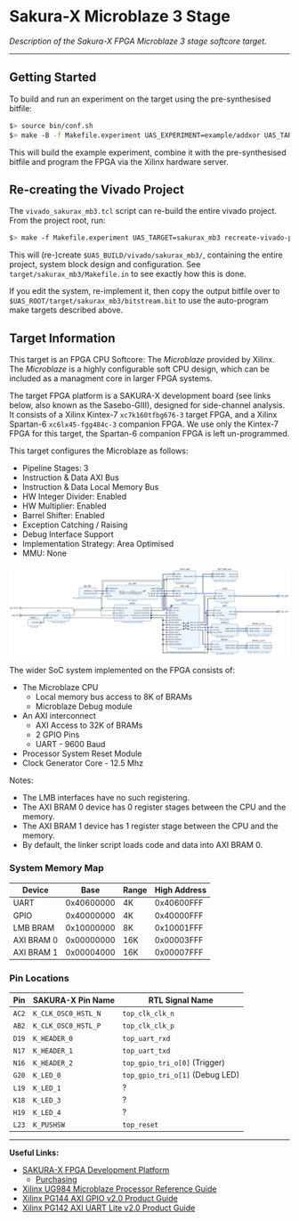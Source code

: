 
# Sakura-X Microblaze 3 Stage

*Description of the Sakura-X FPGA Microblaze 3 stage softcore target.*

---

## Getting Started

To build and run an experiment on the target using the pre-synthesised
bitfile:

```sh
$> source bin/conf.sh
$> make -B -f Makefile.experiment UAS_EXPERIMENT=example/addxor UAS_TARGET=sakurax_mb3 program
```

This will build the example experiment, combine it with the pre-synthesised
bitfile and program the FPGA via the Xilinx hardware server.

## Re-creating the Vivado Project

The `vivado_sakurax_mb3.tcl` script can re-build the entire vivado project.
From the project root, run:

```sh
$> make -f Makefile.experiment UAS_TARGET=sakurax_mb3 recreate-vivado-project
```

This will (re-)create `$UAS_BUILD/vivado/sakurax_mb3/`, containing the
entire project, system block design and configuration.
See `target/sakurax_mb3/Makefile.in` to see exactly how this is done.

If you edit the system, re-implement it, then copy the output
bitfile over to `$UAS_ROOT/target/sakurax_mb3/bitstream.bit` to use
the auto-program make targets described above.

## Target Information

This target is an FPGA CPU Softcore: The *Microblaze* provided by Xilinx.
The *Microblaze* is a highly configurable soft CPU design, which can be
included as a managment core in larger FPGA systems.

The target FPGA platform is a SAKURA-X development board
(see links below, also known as the Sasebo-GIII),
designed for side-channel analysis.
It consists of a Xilinx Kintex-7 `xc7k160tfbg676-3` target FPGA, and a
Xilinx Spartan-6 `xc6lx45-fgg484c-3` companion FPGA.
We use only the Kintex-7 FPGA for this target, the Spartan-6 companion FPGA
is left un-programmed.

This target configures the Microblaze as follows:
- Pipeline Stages: 3
- Instruction & Data AXI Bus
- Instruction & Data Local Memory Bus
- HW Integer Divider: Enabled
- HW Multiplier: Enabled
- Barrel Shifter: Enabled
- Exception Catching / Raising
- Debug Interface Support
- Implementation Strategy: Area Optimised
- MMU: None

![System Block Diagram](block-diagram.png)

The wider SoC system implemented on the FPGA consists of:
- The Microblaze CPU
  - Local memory bus access to 8K of BRAMs
  - Microblaze Debug module
- An AXI interconnect
  - AXI Access to 32K of BRAMs
  - 2 GPIO Pins
  - UART - 9600 Baud
- Processor System Reset Module
- Clock Generator Core - 12.5 Mhz

Notes:
- The LMB interfaces have no such registering.
- The AXI BRAM 0 device has 0 register stages between the CPU and the memory.
- The AXI BRAM 1 device has 1 register stage between the CPU and the memory. 
- By default, the linker script loads code and data into AXI BRAM 0.

### System Memory Map

Device      | Base          | Range    | High Address
------------|---------------|----------|----------------
UART        | 0x40600000    |  4K      | 0x40600FFF
GPIO        | 0x40000000    |  4K      | 0x40000FFF
LMB BRAM    | 0x10000000    |  8K      | 0x10001FFF
AXI BRAM 0  | 0x00000000    | 16K      | 0x00003FFF
AXI BRAM 1  | 0x00004000    | 16K      | 0x00007FFF

### Pin Locations

Pin     | SAKURA-X Pin Name     | RTL Signal Name
--------|-----------------------|-----------------------------------------------
`AC2`   | `K_CLK_OSC0_HSTL_N`   | `top_clk_clk_n`
`AB2`   | `K_CLK_OSC0_HSTL_P`   | `top_clk_clk_p`
`D19`   | `K_HEADER_0`          | `top_uart_rxd`
`N17`   | `K_HEADER_1`          | `top_uart_txd`
`N16`   | `K_HEADER_2`          | `top_gpio_tri_o[0]` (Trigger)
`G20`   | `K_LED_0`             | `top_gpio_tri_o[1]` (Debug LED)
`L19`   | `K_LED_1`             | ?
`K18`   | `K_LED_3`             | ?
`H19`   | `K_LED_4`             | ?
`L23`   | `K_PUSHSW`            | `top_reset`

---

**Useful Links:**
- [SAKURA-X FPGA Development Platform](http://satoh.cs.uec.ac.jp/SAKURA/hardware/SAKURA-X.html)
  - [Purchasing](http://www.troche.com/sakura/order.html)
- [Xilinx UG984 Microblaze Processor Reference Guide](https://www.xilinx.com/support/documentation/sw_manuals/xilinx2018_3/ug984-vivado-microblaze-ref.pdf)
- [Xilinx PG144 AXI GPIO v2.0 Product Guide](https://www.xilinx.com/support/documentation/ip_documentation/axi_gpio/v2_0/pg144-axi-gpio.pdf)
- [Xilinx PG142 AXI UART Lite v2.0 Product Guide](https://www.xilinx.com/support/documentation/ip_documentation/axi_uartlite/v2_0/pg142-axi-uartlite.pdf)
